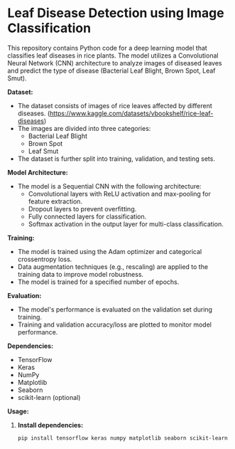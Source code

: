# Leaf Disease Detection using Image Classification

This repository contains Python code for a deep learning model that classifies leaf diseases in rice plants. The model utilizes a Convolutional Neural Network (CNN) architecture to analyze images of diseased leaves and predict the type of disease (Bacterial Leaf Blight, Brown Spot, Leaf Smut).

**Dataset:**

* The dataset consists of images of rice leaves affected by different diseases. (https://www.kaggle.com/datasets/vbookshelf/rice-leaf-diseases)
* The images are divided into three categories: 
    * Bacterial Leaf Blight
    * Brown Spot
    * Leaf Smut
* The dataset is further split into training, validation, and testing sets.

**Model Architecture:**

* The model is a Sequential CNN with the following architecture:
    * Convolutional layers with ReLU activation and max-pooling for feature extraction.
    * Dropout layers to prevent overfitting.
    * Fully connected layers for classification.
    * Softmax activation in the output layer for multi-class classification.

**Training:**

* The model is trained using the Adam optimizer and categorical crossentropy loss.
* Data augmentation techniques (e.g., rescaling) are applied to the training data to improve model robustness.
* The model is trained for a specified number of epochs.

**Evaluation:**

* The model's performance is evaluated on the validation set during training.
* Training and validation accuracy/loss are plotted to monitor model performance.

**Dependencies:**

* TensorFlow
* Keras
* NumPy
* Matplotlib
* Seaborn
* scikit-learn (optional)

**Usage:**

1. **Install dependencies:**
   ```bash
   pip install tensorflow keras numpy matplotlib seaborn scikit-learn
